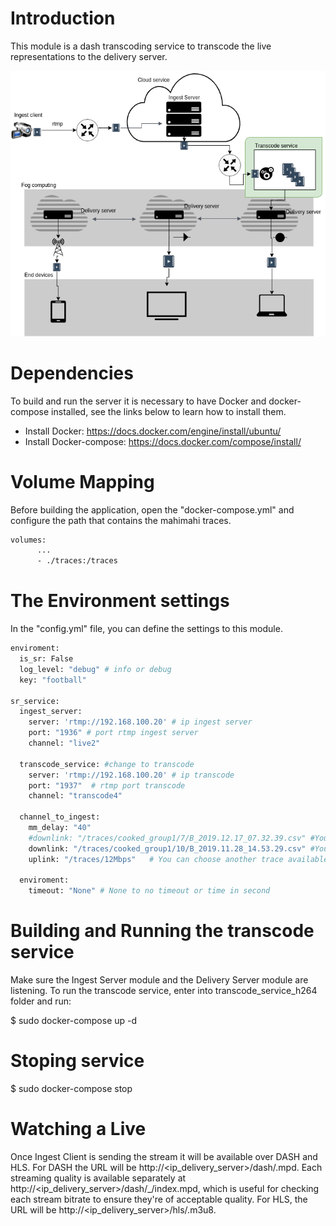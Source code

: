 # Introduction

This module is a dash transcoding service to transcode the live representations to the delivery server.

![alt text](assets/transcode_service.png)

# Dependencies

To build and run the server it is necessary to have Docker and docker-compose installed, see the links below to learn how to install them.

* Install Docker: https://docs.docker.com/engine/install/ubuntu/
* Install Docker-compose: https://docs.docker.com/compose/install/

# Volume Mapping

Before building the application, open the "docker-compose.yml" and configure the path that contains the mahimahi traces.

```bash
volumes:
      ...
      - ./traces:/traces
```

# The Environment settings

In the "config.yml" file, you can define the settings to this module.

```bash
enviroment:
  is_sr: False
  log_level: "debug" # info or debug
  key: "football"

sr_service:
  ingest_server:
    server: 'rtmp://192.168.100.20' # ip ingest server
    port: "1936" # port rtmp ingest server
    channel: "live2"

  transcode_service: #change to transcode
    server: 'rtmp://192.168.100.20' # ip transcode
    port: "1937"  # rtmp port transcode
    channel: "transcode4"

  channel_to_ingest:
    mm_delay: "40"
    #downlink: "/traces/cooked_group1/7/B_2019.12.17_07.32.39.csv" #You can choose another trace available in the tracer folder 
    downlink: "/traces/cooked_group1/10/B_2019.11.28_14.53.29.csv" #You can choose another trace available in the tracer folder 
    uplink: "/traces/12Mbps"   # You can choose another trace available in the tracer folder
     
  enviroment:
    timeout: "None" # None to no timeout or time in second
```

# Building and Running the transcode service

Make sure the Ingest Server module and the Delivery Server module are listening. To run the transcode service, enter into transcode_service_h264 folder and run:

$ sudo docker-compose up -d

# Stoping service

$ sudo docker-compose stop

# Watching a Live

Once Ingest Client is sending the stream it will be available over DASH and HLS. For DASH the URL will be http://<ip_delivery_server>/dash/<key>.mpd. Each streaming quality is available separately at http://<ip_delivery_server>/dash/<key>_<quality>/index.mpd, which is useful for checking each stream bitrate to ensure they're of acceptable quality. For HLS, the URL will be http://<ip_delivery_server>/hls/<key>.m3u8.
